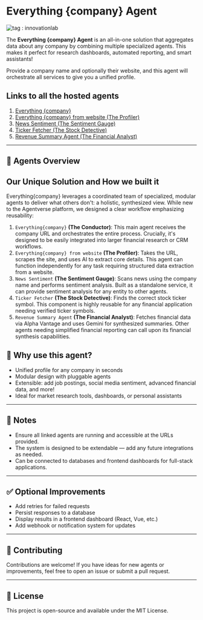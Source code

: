 # Everything {company} Agent
![tag : innovationlab](https://img.shields.io/badge/innovationlab-3D8BD3)

The **Everything {company} Agent** is an all-in-one solution that aggregates data about any company by combining multiple specialized agents. This makes it perfect for research dashboards, automated reporting, and smart assistants!

Provide a company name and optionally their website, and this agent will orchestrate all services to give you a unified profile.

## Links to all the hosted agents

1. [Everything {company}]((https://agentverse.ai/agents/details/agent1qtav6a80gl7caqadymzgxmuz44ftxfz6gwjh907ljurxy46xzw7tc5qzfxf/editor))
2. [Everything {company} from website (The Profiler)]((https://agentverse.ai/agents/details/agent1qtz02l3radupfymrepmcmvjfpwd9c6zrql5u8hfykvqvaxm2wumm7rx0txw/profile))
3. [News Sentiment (The Sentiment Gauge)]((https://agentverse.ai/agents/details/agent1qdsxvhmlg9mqlnqvujvs7cxf3x5yhglsqylgdgqfc0r0tfpx8yre6ghhh8s/profile))
4. [Ticker Fetcher (The Stock Detective)]((https://agentverse.ai/agents/details/agent1qd7wrm64tupqvtkpwu3ds5awmk30fmwnedr4fm36ty5na97aawjrc0p9mx9/profile))
5. [Revenue Summary Agent (The Financial Analyst)]((https://agentverse.ai/agents/details/agent1qwg43f9euf5vdtz5kxkz6mdch32sjgdqjdlx0n4un5lzpmj64ws85gfydhn/profile))



---

## 🧩 Agents Overview

## Our Unique Solution and How we built it
Everything{company} leverages a coordinated team of specialized, modular agents to deliver what others don't: a holistic, synthesized view. While new to the Agentverse platform, we designed a clear workflow emphasizing reusability:

1. ```Everything{company}``` **(The Conductor)**: This main agent receives the company URL and orchestrates the entire process. Crucially, it's designed to be easily integrated into larger financial research or CRM workflows.
2. ```Everything{company} from website``` **(The Profiler)**: Takes the URL, scrapes the site, and uses AI to extract core details. This agent can function independently for any task requiring structured data extraction from a website.
3. ```News Sentiment``` **(The Sentiment Gauge)**: Scans news using the company name and performs sentiment analysis. Built as a standalone service, it can provide sentiment analysis for any entity to other agents.
4. ```Ticker Fetcher``` **(The Stock Detective)**: Finds the correct stock ticker symbol. This component is highly reusable for any financial application needing verified ticker symbols.
5. ```Revenue Summary Agent``` **(The Financial Analyst)**: Fetches financial data via Alpha Vantage and uses Gemini for synthesized summaries. Other agents needing simplified financial reporting can call upon its financial synthesis capabilities.

## 🚀 Why use this agent?

- Unified profile for any company in seconds
- Modular design with pluggable agents
- Extensible: add job postings, social media sentiment, advanced financial data, and more!
- Ideal for market research tools, dashboards, or personal assistants

---

## 📌 Notes

- Ensure all linked agents are running and accessible at the URLs provided.
- The system is designed to be extendable — add any future integrations as needed.
- Can be connected to databases and frontend dashboards for full-stack applications.

---

## ✅ Optional Improvements

- Add retries for failed requests
- Persist responses to a database
- Display results in a frontend dashboard (React, Vue, etc.)
- Add webhook or notification system for updates

---

## 🌟 Contributing

Contributions are welcome! If you have ideas for new agents or improvements, feel free to open an issue or submit a pull request.

---

## 📄 License

This project is open-source and available under the MIT License.

